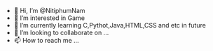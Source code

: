 - 👋 Hi, I’m @NitiphumNam
- 👀 I’m interested in Game
- 🌱 I’m currently learning C,Pythot,Java,HTML,CSS and etc in future
- 💞️ I’m looking to collaborate on ...
- 📫 How to reach me ...

<!---
NitiphumNam/NitiphumNam is a ✨ special ✨ repository because its `README.md` (this file) appears on your GitHub profile.
You can click the Preview link to take a look at your changes.
--->
